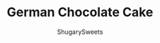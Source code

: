 ---
layout: ../../layouts/MarkdownPostLayout.astro
title: German Chocolate Cake
author: ShugarySweets
pubDate: 2019-05-19
description: "This German Chocolate Cake recipe, from scratch, is decadent and sweet with the rich chocolate cake layers topped with coconut pecan frosting! Add some chocolate buttercream frosting to put this cake recipe over the top!"
image_url: https://www.shugarysweets.com/wp-content/uploads/2019/05/german-chocolate-cake-1-1.jpg
tags: ["Cake","American"]
calories: 666
protein: 8
carbohydrates: 81
fats: 36
fiber: 2
ingredients: ["1 cup hot water","4 ounce Baker's Sweetened German Chocolate Bar","2 cups granulated sugar","1 3/4 cup all-purpose flour","1 1/2 teaspoons baking powder","1 1/2 teaspoons baking soda","1 teaspoon kosher salt","1 cup unsalted butter, softened","2 large eggs,","1 cup buttermilk","2 teaspoons vanilla extract","1/2 cup unsalted butter","1/2 cup light brown sugar, packed","1/2 cup granulated sugar","3 large egg yolks, room temperature","1/2 teaspoon kosher salt","1 cup evaporated milk","1 teaspoon vanilla extract","1 cup chopped pecans","1 cup shredded sweetened coconut","1/2 cup unsalted butter, softened","2/3 cup unsweetened cocoa powder","3 cups powdered sugar","1/2 cup evaporated milk","1 teaspoon vanilla extract"]
serves: 16
time: "1 hour 10 minutes"
prepTime: "30 minutes"
instructions: ["Preheat oven to 350 degrees F. Grease two 9-inch round baking pans with baking spray and line bottom with parchment paper circles. Set aside.","In a small bowl, combine 1 cup of boiling water with a 4 oz package of German Chocolate. Allow chocolate to melt while you combine the sugar, flour, baking powder, baking soda, and salt in a separate bowl.","In a large mixing bowl, beat butter with eggs and buttermilk until combined. Add in vanilla extract.","Mix in dry ingredients to the buttermilk mixture. Finally, whisk the chocolate with the water to combine and add to cake batter. Beat just until combined, scraping down the sides of the bowl as needed.","Pour into prepared baking pans and bake for 36-38 minutes, until toothpick inserted in the center comes out clean.","PRO TIP: Use Wilton bake even strips to wrap around your baking pans to create smooth, even cakes that don't dome on the top and create waste!","Remove from oven and cool in pans 5 minutes. Invert onto parchment paper lined wire rack and cool completely.","In a medium sized saucepan, combine butter, brown sugar, granulated sugar, room temperature egg yolks, salt, and evaporated milk. Over medium-low heat, bring the mixture to a low boil. ","PRO TIP: Use a whisk or rubber spatula to continually scrape the bottom of the saucepan while stirring so it doesn't burn or create build up!","Continue cooking until mixture thickens into a custard-like texture. This can take 8-12 minutes depending on many factors including the type of saucepan you're using, the size of the pan, and the type of heat. ","Once your frosting base has thickened, add in vanilla extract, chopped pecans, and shredded sweetened coconut. Stir and set aside until cooled. ","PRO TIP: I refrigerate the coconut pecan frosting to speed up the cooling time!","To make the frosting, in a mixing bowl, beat butter with unsweetened cocoa powder, powdered sugar, evaporated milk, and vanilla extract.","Beat for about 5 minutes, scraping down the sides of the bowl as needed.","Lay the first layer of chocolate cake on a cake platter. Pipe the edges with chocolate frosting. Add 1/2 of the coconut pecan frosting to the center of the cake. Repeat with the second layer.","Spread chocolate buttercream frosting around the sides of the cake.","Using an open star tip, pipe swirls on top of cake to give it a finished look (optional).","Slice and serve!"]
nutrition: ["666 calories","81 grams carbohydrates","140 milligrams cholesterol","36 grams fat","2 grams fiber","8 grams protein","19 grams saturated fat","486 milligrams sodium","66 grams sugar","0 grams trans fat","14 grams unsaturated fat"]
---